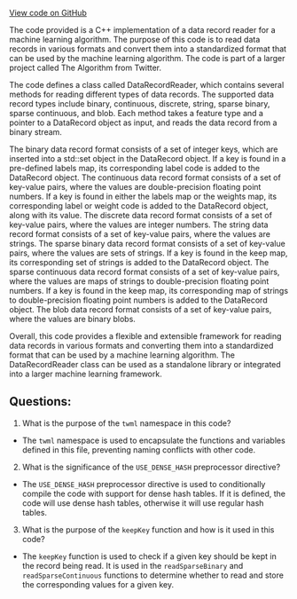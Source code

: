 [View code on GitHub](https://github.com/misbahsy/the-algorithm/twml/libtwml/src/lib/DataRecordReader.cpp)

The code provided is a C++ implementation of a data record reader for a machine learning algorithm. The purpose of this code is to read data records in various formats and convert them into a standardized format that can be used by the machine learning algorithm. The code is part of a larger project called The Algorithm from Twitter.

The code defines a class called DataRecordReader, which contains several methods for reading different types of data records. The supported data record types include binary, continuous, discrete, string, sparse binary, sparse continuous, and blob. Each method takes a feature type and a pointer to a DataRecord object as input, and reads the data record from a binary stream.

The binary data record format consists of a set of integer keys, which are inserted into a std::set object in the DataRecord object. If a key is found in a pre-defined labels map, its corresponding label code is added to the DataRecord object. The continuous data record format consists of a set of key-value pairs, where the values are double-precision floating point numbers. If a key is found in either the labels map or the weights map, its corresponding label or weight code is added to the DataRecord object, along with its value. The discrete data record format consists of a set of key-value pairs, where the values are integer numbers. The string data record format consists of a set of key-value pairs, where the values are strings. The sparse binary data record format consists of a set of key-value pairs, where the values are sets of strings. If a key is found in the keep map, its corresponding set of strings is added to the DataRecord object. The sparse continuous data record format consists of a set of key-value pairs, where the values are maps of strings to double-precision floating point numbers. If a key is found in the keep map, its corresponding map of strings to double-precision floating point numbers is added to the DataRecord object. The blob data record format consists of a set of key-value pairs, where the values are binary blobs.

Overall, this code provides a flexible and extensible framework for reading data records in various formats and converting them into a standardized format that can be used by a machine learning algorithm. The DataRecordReader class can be used as a standalone library or integrated into a larger machine learning framework.
## Questions: 
 1. What is the purpose of the `twml` namespace in this code?
- The `twml` namespace is used to encapsulate the functions and variables defined in this file, preventing naming conflicts with other code.

2. What is the significance of the `USE_DENSE_HASH` preprocessor directive?
- The `USE_DENSE_HASH` preprocessor directive is used to conditionally compile the code with support for dense hash tables. If it is defined, the code will use dense hash tables, otherwise it will use regular hash tables.

3. What is the purpose of the `keepKey` function and how is it used in this code?
- The `keepKey` function is used to check if a given key should be kept in the record being read. It is used in the `readSparseBinary` and `readSparseContinuous` functions to determine whether to read and store the corresponding values for a given key.